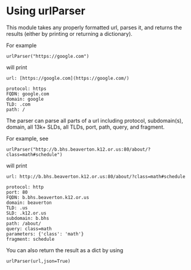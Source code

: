 # Using urlParser
This module takes any properly formatted url, parses it, and returns the results (either by printing or returning a dictionary).

For example

```urlParser("https://google.com")```

will print

```
url: [https://google.com](https://google.com/)

protocol: https
FQDN: google.com
domain: google
TLD: .com
path: /
```

The parser can parse all parts of a url including protocol, subdomain(s), domain, all 13k+ SLDs, all TLDs, port, path, query, and fragment. 

For example, see

```
urlParser("http://b.bhs.beaverton.k12.or.us:80/about/?class=math#schedule")
```

will print

```
url: http://b.bhs.beaverton.k12.or.us:80/about/?class=math#schedule

protocol: http
port: 80
FQDN: b.bhs.beaverton.k12.or.us
domain: beaverton
TLD: .us
SLD: .k12.or.us
subdomain: b.bhs
path: /about/
query: class=math
parameters: {'class': 'math'}
fragment: schedule
```

You can also return the result as a dict by using 

```
urlParser(url,json=True)
```

